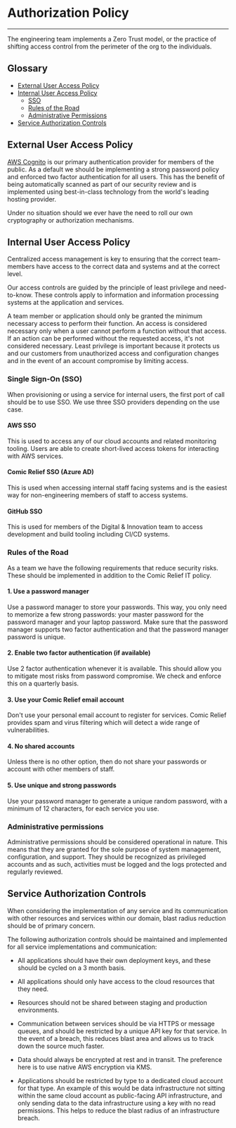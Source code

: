 # Authorization Policy
***

The engineering team implements a Zero Trust model, or the practice of shifting access control from the perimeter of the
org to the individuals.

## Glossary

* [External User Access Policy](#external-user-access-policy)
* [Internal User Access Policy](#internal-user-access-policy)
    * [SSO](#sso)
    * [Rules of the Road](#rules-of-the-road)
    * [Administrative Permissions](#administrative-permissions)
* [Service Authorization Controls](#service-authorization-controls)

## External User Access Policy

[AWS Cognito](https://aws.amazon.com/cognito/) is our primary authentication
provider for members of the public. As a default we should be implementing a
strong password policy and enforced two factor authentication for all users. This has the benefit of being automatically
scanned as part of our security review and is implemented using best-in-class technology from the world's leading hosting
provider.

Under no situation should we ever have the need to roll our own cryptography or authorization mechanisms.

## Internal User Access Policy

Centralized access management is key to ensuring that the correct team-members have access to the correct data and
systems and at the correct level.

Our access controls are guided by the principle of least privilege and need-to-know.
These controls apply to information and information processing systems at the application and services.

A team member or application should only be granted the minimum necessary access to perform their function. An access is
considered necessary only when a user cannot perform a function without that access. If an action can be performed
without the requested access, it's not considered necessary. Least privilege is important because it protects us and our
customers from unauthorized access and configuration changes and in the event of an account compromise by limiting access.

### Single Sign-On (SSO)

When provisioning or using a service for internal users, the first port of call should be to use SSO. We use three SSO
providers depending on the use case.

#### AWS SSO

This is used to access any of our cloud accounts and related monitoring tooling.
Users are able to create short-lived access tokens for interacting with AWS
services.

#### Comic Relief SSO (Azure AD)

This is used when accessing internal staff facing systems and is the easiest way for non-engineering members of staff to
access systems.

#### GitHub SSO

This is used for members of the Digital & Innovation team to access development
and build tooling including CI/CD systems.

### Rules of the Road

As a team we have the following requirements that reduce security risks. These
should be implemented in addition to the Comic Relief IT policy.

#### 1. Use a password manager

Use a password manager to store your passwords. This way, you only need to memorize a few strong passwords: your master
password for the password manager and your laptop password. Make sure that the password manager supports two factor
authentication and that the password manager password is unique.

#### 2. Enable two factor authentication (if available)

Use 2 factor authentication whenever it is available. This should allow you to mitigate most risks from password
compromise. We check and enforce this on a quarterly basis.

#### 3. Use your Comic Relief email account

Don't use your personal email account to register for services. Comic Relief provides spam and virus filtering which
will detect a wide range of vulnerabilities.

#### 4. No shared accounts

Unless there is no other option, then do not share your passwords or account with other members of staff.

#### 5. Use unique and strong passwords

Use your password manager to generate a unique random password, with a minimum
of 12 characters, for each service you use.

### Administrative permissions

Administrative permissions should be considered operational in nature. This means that they are granted for the sole
purpose of system management, configuration, and support. They should be recognized as privileged accounts and as such,
activities must be logged and the logs protected and regularly reviewed.

## Service Authorization Controls

When considering the implementation of any service and its communication with other resources and services within our
domain, blast radius reduction should be of primary concern.

The following authorization controls should be maintained and implemented for
all service implementations and communication:

- All applications should have their own deployment keys, and these should be
  cycled on a 3 month basis.

- All applications should only have access to the cloud resources that they need.

- Resources should not be shared between staging and production environments.

- Communication between services should be via HTTPS or message queues, and
  should be restricted by a unique API key for that service. In the event of a
  breach, this reduces blast area and allows us to track down the source much
  faster.

- Data should always be encrypted at rest and in transit. The preference here
  is to use native AWS encryption via KMS.

- Applications should be restricted by type to a dedicated cloud account for
  that type. An example of this would be data infrastructure not sitting within
  the same cloud account as public-facing API infrastructure, and only sending
  data to the data infrastructure using a key with no read permissions. This
  helps to reduce the blast radius of an infrastructure breach.
